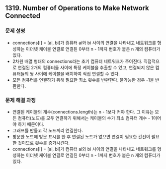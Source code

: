 ## 1319. Number of Operations to Make Network Connected
### 문제 설명
- connections[i] = [ai, bi]가 컴퓨터 ai와 bi 사이의 연결을 나타내고 네트워크를 형성하는 이더넷 케이블 연결로 연결된 0부터 n - 1까지 번호가 붙은 n 개의 컴퓨터가 있다.
- 2차원 배열 형태의 connections라는 초기 컴퓨터 네트워크가 주어진다. 직접적으로 연결된 2개의 컴퓨터들 사이에 특정 케이블을 추출할 수 있고, 연결되지 않은 컴퓨터들의 쌍 사이에 케이블을 배치하여 직접 연결할 수 있다.
- 모든 컴퓨터를 연결하기 위해 필요한 최소 횟수를 반환한다. 불가능한 경우 -1을 반환한다.
​
### 문제 해결 과정
- 연결된 케이블의 개수(connections.length)는 n - 1보다 커야 한다. 그 이유는 모든 컴퓨터(노드)를 모두 연결하기 위해서는 캐이블의 수가 최소 컴퓨터 개수 - 1이어야 하기 때문이다.
- 그래프를 만들고 각 노드끼리 연결한다.
- 방문한 노드에 방문 표시를 한 후 연결된 노드가 없으면 연결이 필요한 간선이 필요한 것이므로 횟수를 증가시킨다.
- connections[i] = [ai, bi]가 컴퓨터 ai와 bi 사이의 연결을 나타내고 네트워크를 형성하는 이더넷 케이블 연결로 연결된 0부터 n - 1까지 번호가 붙은 n 개의 컴퓨터가 있다.